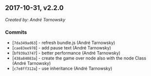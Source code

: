 ## 2017-10-31, v2.2.0

*Created by: André Tarnowsky*

### Commits
  - [`7da349ad63`] - refresh bundle.js (André Tarnowsky)
  - [`cae83ee978`] - add pause text (André Tarnowsky)
  - [`bf939a3747`] - better performance (André Tarnowsky)
  - [`438a84083a`] - create the game over node also with the node Class (André Tarnowsky)
  - [`c7e8ff312a`] - use inheritance (André Tarnowsky)

